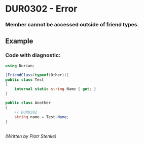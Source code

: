 # DUR0302 - Error
### Member cannot be accessed outside of friend types.

## Example

### Code with diagnostic:
```csharp
using Durian;

[FriendClass(typeof(Other))]
public class Test
{
    internal static string Name { get; }
}

public class Another
{
    // DUR0302
    string name = Test.Name;
}

```

##

*\(Written by Piotr Stenke\)*